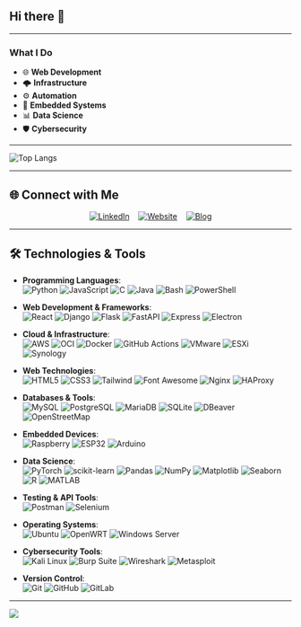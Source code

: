 ## Hi there 👋

---

### **What I Do**
- 🌐 **Web Development**
- 🌩️ **Infrastructure**
- ⚙️ **Automation**
- 🔧 **Embedded Systems**
- 📊 **Data Science**
- 🛡️ **Cybersecurity**

---

![Top Langs](https://github-readme-stats.vercel.app/api/top-langs/?username=anuraghazra&layout=compact)

---

## 🌐 Connect with Me
<span style="display: flex; gap: 1rem; justify-content: center;">
<a href="https://linkedin.com/in/jaehoon0905"><img alt="LinkedIn" src="https://img.shields.io/badge/-LinkedIn-0077B5?style=for-the-badge&logo=linkedin&logoColor=white"></a>
<a href="https://jxehxxn.github.io/"><img alt="Website" src="https://img.shields.io/badge/-Website-000000?style=for-the-badge&logo=googlechrome&logoColor=white"></a>
<a href="https://jxehxxn.github.io/blog/"><img alt="Blog" src="https://img.shields.io/badge/-Blog-000000?style=for-the-badge&logo=dev.to&logoColor=white"></a>
</span>

---

## 🛠️ Technologies & Tools

- **Programming Languages**:  
  <img alt="Python" src="https://img.shields.io/badge/-Python-3776AB?style=for-the-badge&logo=python&logoColor=white" />
  <img alt="JavaScript" src="https://img.shields.io/badge/-JavaScript-F7DF1E?style=for-the-badge&logo=javascript&logoColor=black" />
  <img alt="C" src="https://img.shields.io/badge/-C-A8B9CC?style=for-the-badge&logo=c&logoColor=white" />
  <img alt="Java" src="https://img.shields.io/badge/java-007396?style=for-the-badge&logo=java&logoColor=white" />
  <img alt="Bash" src="https://img.shields.io/badge/-Bash-4EAA25?style=for-the-badge&logo=gnu-bash&logoColor=white" />
  <img alt="PowerShell" src="https://img.shields.io/badge/-PowerShell-5391FE?style=for-the-badge&logo=powershell&logoColor=whi" />

- **Web Development & Frameworks**:  
  <img alt="React" src="https://img.shields.io/badge/-React-61DAFB?style=for-the-badge&logo=react&logoColor=black" />
  <img alt="Django" src="https://img.shields.io/badge/-Django-092E20?style=for-the-badge&logo=django&logoColor=white" />
  <img alt="Flask" src="https://img.shields.io/badge/-Flask-000000?style=for-the-badge&logo=flask&logoColor=white" />
  <img alt="FastAPI" src="https://img.shields.io/badge/-FastAPI-009688?style=for-the-badge&logo=fastapi&logoColor=white" />
  <img alt="Express" src="https://img.shields.io/badge/-Express-000000?style=for-the-badge&logo=express&logoColor=white" />
  <img alt="Electron" src="https://img.shields.io/badge/-Electron-47848F?style=for-the-badge&logo=electron&logoColor=white" />

- **Cloud & Infrastructure**:  
  <img alt="AWS" src="https://img.shields.io/badge/-AWS-232F3E?style=for-the-badge&logo=amazonwebservices&logoColor=white" />
  <img alt="OCI" src="https://img.shields.io/badge/-OCI-FF6A00?style=for-the-badge&logo=oracle&logoColor=white" />
  <img alt="Docker" src="https://img.shields.io/badge/-Docker-2496ED?style=for-the-badge&logo=docker&logoColor=white" />
  <img alt="GitHub Actions" src="https://img.shields.io/badge/-GitHub%20Actions-2088FF?style=for-the-badge&logo=githubactions&logoColor=white" />
  <img alt="VMware" src="https://img.shields.io/badge/-VMware-607078?style=for-the-badge&logo=vmware&logoColor=white" />
  <img alt="ESXi" src="https://img.shields.io/badge/-ESXi-607078?style=for-the-badge&logo=vmware&logoColor=white" />
  <img alt="Synology" src="https://img.shields.io/badge/-Synology-1D2D44?style=for-the-badge&logo=synology&logoColor=white" />

- **Web Technologies**:  
  <img alt="HTML5" src="https://img.shields.io/badge/-HTML5-E34F26?style=for-the-badge&logo=html5&logoColor=white" />
  <img alt="CSS3" src="https://img.shields.io/badge/-CSS3-1572B6?style=for-the-badge&logo=css3&logoColor=white" />
  <img alt="Tailwind" src="https://img.shields.io/badge/-Tailwind-06B6D4?style=for-the-badge&logo=tailwindcss&logoColor=white" />
  <img alt="Font Awesome" src="https://img.shields.io/badge/-Font%20Awesome-3399FF?style=for-the-badge&logo=font-awesome&logoColor=white" />
  <img alt="Nginx" src="https://img.shields.io/badge/-Nginx-009639?style=for-the-badge&logo=nginx&logoColor=white" />
  <img alt="HAProxy" src="https://img.shields.io/badge/-HAProxy-2261B3?style=for-the-badge&logo=haproxy&logoColor=white" />

- **Databases & Tools**:  
  <img alt="MySQL" src="https://img.shields.io/badge/-MySQL-4479A1?style=for-the-badge&logo=mysql&logoColor=white" />
  <img alt="PostgreSQL" src="https://img.shields.io/badge/-PostgreSQL-4169E1?style=for-the-badge&logo=postgresql&logoColor=white" />
  <img alt="MariaDB" src="https://img.shields.io/badge/-MariaDB-003B57?style=for-the-badge&logo=mariadb&logoColor=white" />
  <img alt="SQLite" src="https://img.shields.io/badge/-SQLite-003B57?style=for-the-badge&logo=sqlite&logoColor=white" />
  <img alt="DBeaver" src="https://img.shields.io/badge/-DBeaver-000000?style=for-the-badge&logo=dbeaver&logoColor=white" />
  <img alt="OpenStreetMap" src="https://img.shields.io/badge/-OpenStreetMap-7EBC6F?style=for-the-badge&logo=openstreetmap&logoColor=white" />

- **Embedded Devices**:  
  <img alt="Raspberry" Pi src="https://img.shields.io/badge/-Raspberry%20Pi-A22846?style=for-the-badge&logo=raspberrypi&logoColor=white" />
  <img alt="ESP32" src="https://img.shields.io/badge/-ESP32-E7352C?style=for-the-badge&logo=espressif&&logoColor=white" />
  <img alt="Arduino" src="https://img.shields.io/badge/-Arduino-00979D?style=for-the-badge&logo=arduino&logoColor=white" />

- **Data Science**:  
  <img alt="PyTorch" src="https://img.shields.io/badge/-PyTorch-EE4C2C?style=for-the-badge&logo=pytorch&logoColor=white" />
  <img alt="scikit-learn" src="https://img.shields.io/badge/-Scikit%20Learn-F7931E?style=for-the-badge&logo=scikit-learn&logoColor=white" />
  <img alt="Pandas" src="https://img.shields.io/badge/-Pandas-150458?style=for-the-badge&logo=pandas&logoColor=white" />
  <img alt="NumPy" src="https://img.shields.io/badge/-NumPy-013243?style=for-the-badge&logo=numpy&logoColor=white" />
  <img alt="Matplotlib" src="https://img.shields.io/badge/-Matplotlib-11557C?style=for-the-badge&logo=python&logoColor=white" />
  <img alt="Seaborn" src="https://img.shields.io/badge/-Seaborn-3776AB?style=for-the-badge&logo=python&logoColor=white" />
  <img alt="R" src="https://img.shields.io/badge/-R-276DC3?style=for-the-badge&logo=r&logoColor=white" />
  <img alt="MATLAB" src="https://img.shields.io/badge/-MATLAB-0076A8?style=for-the-badge&logoColor=white" />

- **Testing & API Tools**:  
  <img alt="Postman" src="https://img.shields.io/badge/-Postman-FF6C37?style=for-the-badge&logo=postman&logoColor=white" />
  <img alt="Selenium" src="https://img.shields.io/badge/-Selenium-43B02A?style=for-the-badge&logo=selenium&logoColor=white" />

- **Operating Systems**:  
  <img alt="Ubuntu" src="https://img.shields.io/badge/-Ubuntu-E95420?style=for-the-badge&logo=ubuntu&logoColor=white" />
  <img alt="OpenWRT" src="https://img.shields.io/badge/-OpenWRT-1D7F35?style=for-the-badge&logo=openwrt&logoColor=white" />
  <img alt="Windows Server" src="https://img.shields.io/badge/-Windows%20Server-00A4EF?style=for-the-badge&logo=windows-server&logoColor=white" />

- **Cybersecurity Tools**:  
  <img alt="Kali Linux" src="https://img.shields.io/badge/-Kali%20Linux-557C94?style=for-the-badge&logo=kalilinux&logoColor=white" />
  <img alt="Burp Suite" src="https://img.shields.io/badge/-Burp%20Suite-FF6F00?style=for-the-badge&logo=burpsuite&logoColor=white" />
  <img alt="Wireshark" src="https://img.shields.io/badge/-Wireshark-1679A7?style=for-the-badge&logo=wireshark&logoColor=white" />
  <img alt="Metasploit" src="https://img.shields.io/badge/-Metasploit-000000?style=for-the-badge&logo=metasploit" />

- **Version Control**:  
  <img alt="Git" src="https://img.shields.io/badge/-Git-F05032?style=for-the-badge&logo=git&logoColor=white" />
  <img alt="GitHub" src="https://img.shields.io/badge/-GitHub-181717?style=for-the-badge&logo=github&logoColor=white" />
  <img alt="GitLab" src="https://img.shields.io/badge/-GitLab-FC6D26?style=for-the-badge&logo=gitlab&logoColor=white" />

---

<img src="https://hits.seeyoufarm.com/api/count/incr/badge.svg?url=https%3A%2F%2Fgithub.com%2Fjaehoon0905%2F&count_bg=%23000000&title_bg=%23000000&icon=&icon_color=%23000000&title=&edge_flat=true" style="display:block; width=1px; height=1px;" />
